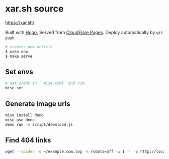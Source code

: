 # xar.sh source

<https://xar.sh/>

Built with [Hugo](http://gohugo.io/),
Served from [CloudFlare Pages](https://pages.cloudflare.com/).
Deploy automatically by `git push`.

```sh
# creates new article
$ make new
$ make serve
```

## Set envs
```sh
# set creds in `.mise.toml` and run:
mise set
```

## Generate image urls

```sh
mise install deno
mise use deno
deno run -A script/download.js
```

## Find 404 links

```sh
wget --spider -o ~/example.com.log -e robots=off -w 1 -r -p http://localhost:1313/
```
